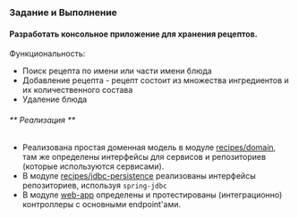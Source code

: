 ### Задание и Выполнение

#### Разработать консольное приложение для хранения рецептов.
Функциональность:
- Поиск рецепта по имени или части имени блюда
- Добавление рецепта - рецепт состоит из множества ингредиентов и их
количественного состава
- Удаление блюда

###### ** Реализация **
- Реализована простая доменная модель в модуле [recipes/domain](./recipes/domain), там же определены
интерфейсы для сервисов и репозиториев (которые используются сервисами).
- В модуле [recipes/jdbc-persistence](./recipes/jdbc-persistence) реализованы интерфейсы репозиториев, используя `spring-jdbc`
- В модуле [web-app](./recipes/web-app) определены и протестированы (интеграционно) контроллеры с основными endpoint'ами.